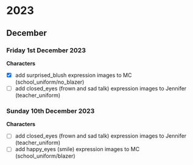 # 2023
## December
### Friday 1st December 2023
**Characters**

- [x] add surprised_blush expression images to MC (school_uniform/no_blazer)
- [ ] add closed_eyes (frown and sad talk) expression images to Jennifer (teacher_uniform)
### Sunday 10th December 2023
**Characters**
- [ ] add closed_eyes (frown and sad talk) expression images to Jennifer (teacher_uniform)
- [ ] add happy_eyes (smile) expression images to MC (school_uniform/blazer)